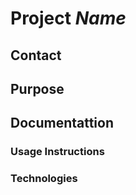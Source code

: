 # Project *Name*

## Contact

## Purpose

## Documentattion

### Usage Instructions

### Technologies